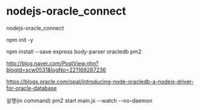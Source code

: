 # nodejs-oracle_connect
nodejs-oracle_connect

npm init -y

npm install --save express body-parser oracledb pm2



http://blog.naver.com/PostView.nhn?blogId=scw0531&logNo=221169287236

https://blogs.oracle.com/opal/introducing-node-oracledb-a-nodejs-driver-for-oracle-database




실행(in command)
pm2 start main.js --watch --no-daemon
